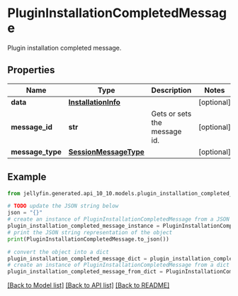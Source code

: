 # PluginInstallationCompletedMessage

Plugin installation completed message.

## Properties

Name | Type | Description | Notes
------------ | ------------- | ------------- | -------------
**data** | [**InstallationInfo**](InstallationInfo.md) |  | [optional] 
**message_id** | **str** | Gets or sets the message id. | [optional] 
**message_type** | [**SessionMessageType**](SessionMessageType.md) |  | [optional] 

## Example

```python
from jellyfin.generated.api_10_10.models.plugin_installation_completed_message import PluginInstallationCompletedMessage

# TODO update the JSON string below
json = "{}"
# create an instance of PluginInstallationCompletedMessage from a JSON string
plugin_installation_completed_message_instance = PluginInstallationCompletedMessage.from_json(json)
# print the JSON string representation of the object
print(PluginInstallationCompletedMessage.to_json())

# convert the object into a dict
plugin_installation_completed_message_dict = plugin_installation_completed_message_instance.to_dict()
# create an instance of PluginInstallationCompletedMessage from a dict
plugin_installation_completed_message_from_dict = PluginInstallationCompletedMessage.from_dict(plugin_installation_completed_message_dict)
```
[[Back to Model list]](../README.md#documentation-for-models) [[Back to API list]](../README.md#documentation-for-api-endpoints) [[Back to README]](../README.md)


